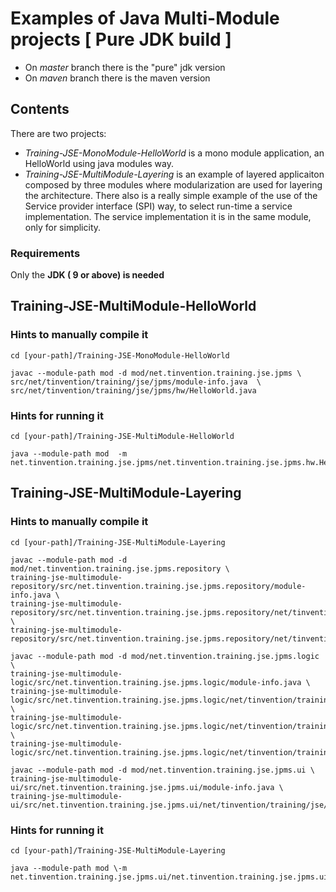 
# Examples of Java Multi-Module projects [ Pure JDK build ] 

* On *master* branch there is the "pure" jdk version  
* On *maven* branch there is the maven version

## Contents
There are two projects:
* *Training-JSE-MonoModule-HelloWorld* is a mono module application, an HelloWorld using java modules way.
* *Training-JSE-MultiModule-Layering* is an example of layered applicaiton composed by three modules where modularization are used for layering the architecture. There also is a really simple example of the use of the Service provider interface (SPI) way, to select run-time a service implementation. The service implementation it is in the same module, only for simplicity.


### Requirements

Only the __JDK ( 9 or above)  is needed__

## Training-JSE-MultiModule-HelloWorld

### Hints to manually compile it

```
cd [your-path]/Training-JSE-MonoModule-HelloWorld 

javac --module-path mod -d mod/net.tinvention.training.jse.jpms \
src/net/tinvention/training/jse/jpms/module-info.java  \
src/net/tinvention/training/jse/jpms/hw/HelloWorld.java 

```
### Hints for running it

```
cd [your-path]/Training-JSE-MultiModule-HelloWorld 

java --module-path mod  -m net.tinvention.training.jse.jpms/net.tinvention.training.jse.jpms.hw.HelloWorld

```

## Training-JSE-MultiModule-Layering

### Hints to manually compile it

```
cd [your-path]/Training-JSE-MultiModule-Layering 

javac --module-path mod -d mod/net.tinvention.training.jse.jpms.repository \
training-jse-multimodule-repository/src/net.tinvention.training.jse.jpms.repository/module-info.java \
training-jse-multimodule-repository/src/net.tinvention.training.jse.jpms.repository/net/tinvention/training/jse/jpms/repository/model/Message.java \
training-jse-multimodule-repository/src/net.tinvention.training.jse.jpms.repository/net/tinvention/training/jse/jpms/repository/mem/MessageStore.java

javac --module-path mod -d mod/net.tinvention.training.jse.jpms.logic \
training-jse-multimodule-logic/src/net.tinvention.training.jse.jpms.logic/module-info.java \
training-jse-multimodule-logic/src/net.tinvention.training.jse.jpms.logic/net/tinvention/training/jse/jpms/logic/MessageLogic.java \
training-jse-multimodule-logic/src/net.tinvention.training.jse.jpms.logic/net/tinvention/training/jse/jpms/logic/trivial/MessageLogicImpl.java \
training-jse-multimodule-logic/src/net.tinvention.training.jse.jpms.logic/net/tinvention/training/jse/jpms/logic/model/MessageModel.java 

javac --module-path mod -d mod/net.tinvention.training.jse.jpms.ui \
training-jse-multimodule-ui/src/net.tinvention.training.jse.jpms.ui/module-info.java \
training-jse-multimodule-ui/src/net.tinvention.training.jse.jpms.ui/net/tinvention/training/jse/jpms/ui/console/MainMessageUiComponent.java 

```

### Hints for running it

```
cd [your-path]/Training-JSE-MultiModule-Layering 

java --module-path mod \-m net.tinvention.training.jse.jpms.ui/net.tinvention.training.jse.jpms.ui.console.MainMessageUiComponent

```



